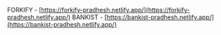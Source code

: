 FORKIFY - [https://forkify-pradhesh.netlify.app/](https://forkify-pradhesh.netlify.app/) 
BANKIST - [https://bankist-pradhesh.netlify.app/](https://bankist-pradhesh.netlify.app/)
